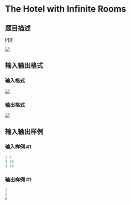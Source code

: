# The Hotel with Infinite Rooms

## 题目描述

[problemUrl]: https://uva.onlinejudge.org/index.php?option=com_onlinejudge&Itemid=8&category=13&page=show_problem&problem=1111

[PDF](https://uva.onlinejudge.org/external/101/p10170.pdf)

![](https://cdn.luogu.com.cn/upload/vjudge_pic/UVA10170/cbbbc2fdd1f9a2e3c454b2162c1d3c127455a81c.png)

## 输入输出格式

### 输入格式

![](https://cdn.luogu.com.cn/upload/vjudge_pic/UVA10170/2cebe698a71d956a71dbaf2edc6f4223f1867595.png)

### 输出格式

![](https://cdn.luogu.com.cn/upload/vjudge_pic/UVA10170/621abfe0d543203a1ad62443c08f338fd022a71e.png)

## 输入输出样例

### 输入样例 #1

```cpp
1 6
3 10
3 14
```


### 输出样例 #1

```cpp
3
5
6
```


